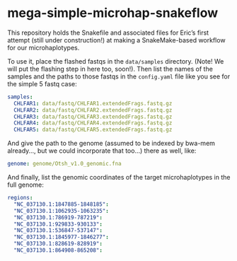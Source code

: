 mega-simple-microhap-snakeflow
================

This repository holds the Snakefile and associated files for Eric’s
first attempt (still under construction\!) at making a SnakeMake-based
workflow for our microhaplotypes.

To use it, place the flashed fastqs in the `data/samples` directory.
(Note\! We will put the flashing step in here too, soon\!). Then list
the names of the samples and the paths to those fastqs in the
`config.yaml` file like you see for the simple 5 fastq case:

``` yaml
samples:
  CHLFAR1: data/fastq/CHLFAR1.extendedFrags.fastq.gz
  CHLFAR2: data/fastq/CHLFAR2.extendedFrags.fastq.gz
  CHLFAR3: data/fastq/CHLFAR3.extendedFrags.fastq.gz
  CHLFAR4: data/fastq/CHLFAR4.extendedFrags.fastq.gz
  CHLFAR5: data/fastq/CHLFAR5.extendedFrags.fastq.gz
```

And give the path to the genome (assumed to be indexed by bwa-mem
already…, but we could incorporate that too…) there as well, like:

``` yaml
genome: genome/Otsh_v1.0_genomic.fna
```

And finally, list the genomic coordinates of the target microhaplotypes
in the full genome:

``` yaml
regions:
  "NC_037130.1:1847885-1848185":
  "NC_037130.1:1062935-1063235":
  "NC_037130.1:786919-787219":
  "NC_037130.1:929833-930133":
  "NC_037130.1:536847-537147":
  "NC_037130.1:1845977-1846277":
  "NC_037130.1:828619-828919":
  "NC_037130.1:864908-865208":
```

